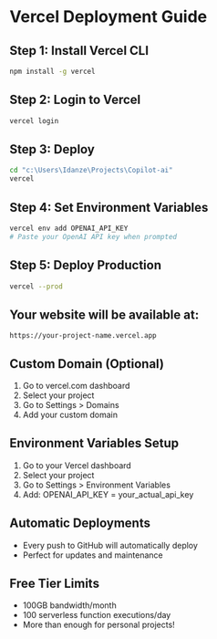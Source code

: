 # Vercel Deployment Guide

## Step 1: Install Vercel CLI
```bash
npm install -g vercel
```

## Step 2: Login to Vercel
```bash
vercel login
```

## Step 3: Deploy
```bash
cd "c:\Users\Idanze\Projects\Copilot-ai"
vercel
```

## Step 4: Set Environment Variables
```bash
vercel env add OPENAI_API_KEY
# Paste your OpenAI API key when prompted
```

## Step 5: Deploy Production
```bash
vercel --prod
```

## Your website will be available at:
`https://your-project-name.vercel.app`

## Custom Domain (Optional)
1. Go to vercel.com dashboard
2. Select your project
3. Go to Settings > Domains
4. Add your custom domain

## Environment Variables Setup
1. Go to your Vercel dashboard
2. Select your project
3. Go to Settings > Environment Variables
4. Add: OPENAI_API_KEY = your_actual_api_key

## Automatic Deployments
- Every push to GitHub will automatically deploy
- Perfect for updates and maintenance

## Free Tier Limits
- 100GB bandwidth/month
- 100 serverless function executions/day
- More than enough for personal projects!
